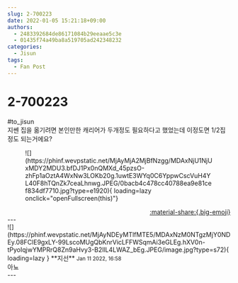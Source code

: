 ```yaml
---
slug: 2-700223
date: 2022-01-05 15:21:18+09:00
authors:
  - 2483392684de86171084b29eeaae5c3e
  - 01435f74a49ba8a519705ad242348232
categories:
  - Jisun
tags:
  - Fan Post
---
```


# 2-700223

<div class="post-container" markdown="1">
<div class="content-container md-sidebar__scrollwrap" markdown="1">

\#to_jisun<br>지쎈 집을 옮기려면 본인만한 캐리어가 두개정도 필요하다고 했었는데 이정도면 1/2집 정도 되는거에요?
<figure markdown="1">
![](https://phinf.wevpstatic.net/MjAyMjA2MjBfNzgg/MDAxNjU1NjUxMDY2MDU3.bfDJ1Px0nQMXd_45pzsO-zhFp1aOztA4WxNw3LOKb20g.1uwtE3WYq0C6YppwCscVuH4YL40F8hTQnZk7ceaLhnwg.JPEG/0bacb4c478cc40788ea9e81cef834df7710.jpg?type=e1920){ loading=lazy onclick="openFullscreen(this)"}
</figure>


</div>
</div>

<div style="text-align: right;" markdown="1">
<a href="https://weverse.io/fromis9/fanpost/2-700223" style="text-align: right;">:material-share:{.big-emoji}</a>
</div>
---

<div class="comments-container md-sidebar__scrollwrap" markdown="1">
<div class="comment" markdown="1">
<div class='id-container' markdown="1">
![](https://phinf.wevpstatic.net/MjAyNDEyMTlfMTE5/MDAxNzM0NTgzMjY0NDEy.08FClE9gxLY-99LscoMUgQbKnrVicLFFWSqmAi3eGLEg.hXV0n-tPyoIqjwYMPRrQ8Zn9aHvy3-B2llL4LWAZ_bEg.JPEG/image.jpg?type=s72){ loading=lazy }
**<span class="artist">지선</span>** <small>Jan 11 2022, 16:58</small><br>
</div>
<div class='comment-body' markdown="1">
아뇨
</div>
</div>
</div>
---

